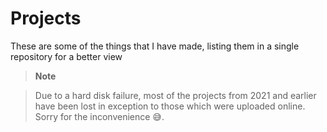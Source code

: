 # Projects

These are some of the things that I have made, listing them in a single repository for a better view

> **Note**

> Due to a hard disk failure, most of the projects from 2021 and earlier have been lost in exception to those which were uploaded online. Sorry for the inconvenience 😅.
